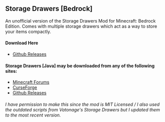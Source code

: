 ## Storage Drawers [Bedrock]
An unofficial version of the Storage Drawers Mod for Minecraft: Bedrock Edition.
Comes with multiple storage drawers which act as a way to store your items compactly.


#### Download Here

- [Github Releases](https://github.com/Goofy9506/Addon-Ports/releases/download/v1.0.1/StorageDrawers.mcaddon)


#### Storage Drawers [Java] may be downloaded from any of the following sites:

- [Minecraft Forums](http://www.minecraftforum.net/forums/mapping-and-modding/minecraft-mods/2198533-storage-drawers-v1-10-7-v3-5-0-v4-0-0-updated-nov)
- [CurseForge](https://www.curseforge.com/minecraft/mc-mods/storage-drawers)
- [Github Releases](https://github.com/jaquadro/StorageDrawers/releases)

###### I have permission to make this since the mod is MIT Licensed / I also used the outdated scripts from Vatonage's Storage Drawers but I updated them to the most recent version.
